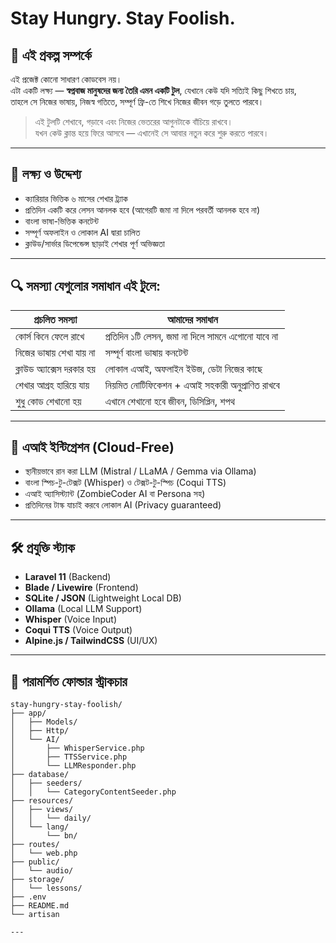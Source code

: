 # Stay Hungry. Stay Foolish.

## 📖 এই প্রকল্প সম্পর্কে

এই প্রজেক্ট কোনো সাধারণ কোডবেস নয়।  
এটা একটি লক্ষ্য — **স্বপ্নবাজ মানুষদের জন্য তৈরি এমন একটি টুল**, যেখানে কেউ যদি সত্যিই কিছু শিখতে চায়,  
তাহলে সে নিজের ভাষায়, নিজস্ব গতিতে, সম্পূর্ণ ফ্রি-তে শিখে নিজের জীবন গড়ে তুলতে পারবে।

> এই টুলটি শেখাবে, গড়াবে এবং নিজের ভেতরের আগুনটাকে বাঁচিয়ে রাখবে।  
> যখন কেউ ক্লান্ত হয়ে ফিরে আসবে — এখানেই সে আবার নতুন করে শুরু করতে পারবে।

---

## 🎯 লক্ষ্য ও উদ্দেশ্য

- ক্যারিয়ার ভিত্তিক ৬ মাসের শেখার ট্র্যাক
- প্রতিদিন একটি করে লেসন আনলক হবে (আগেরটি জমা না দিলে পরবর্তী আনলক হবে না)
- বাংলা ভাষা-ভিত্তিক কনটেন্ট
- সম্পূর্ণ অফলাইন ও লোকাল AI দ্বারা চালিত
- ক্লাউড/সার্ভার ডিপেন্ডেন্স ছাড়াই শেখার পূর্ণ অভিজ্ঞতা

---

## 🔍 সমস্যা যেগুলোর সমাধান এই টুলে:

| প্রচলিত সমস্যা | আমাদের সমাধান |
|----------------|----------------|
| কোর্স কিনে ফেলে রাখে | প্রতিদিন ১টি লেসন, জমা না দিলে সামনে এগোনো যাবে না |
| নিজের ভাষায় শেখা যায় না | সম্পূর্ণ বাংলা ভাষায় কনটেন্ট |
| ক্লাউড অ্যাক্সেস দরকার হয় | লোকাল এআই, অফলাইন ইউজ, ডেটা নিজের কাছে |
| শেখার আগ্রহ হারিয়ে যায় | নিয়মিত নোটিফিকেশন + এআই সহকারী অনুপ্রাণিত রাখবে |
| শুধু কোড শেখানো হয় | এখানে শেখানো হবে জীবন, ডিসিপ্লিন, শপথ |

---

## 🧠 এআই ইন্টিগ্রেশন (Cloud-Free)

- স্থানীয়ভাবে রান করা LLM (Mistral / LLaMA / Gemma via Ollama)
- বাংলা স্পিচ-টু-টেক্সট (Whisper) ও টেক্সট-টু-স্পিচ (Coqui TTS)
- এআই অ্যাসিস্ট্যান্ট (ZombieCoder AI বা Persona সহ)
- প্রতিদিনের টাস্ক যাচাই করবে লোকাল AI (Privacy guaranteed)

---

## 🛠️ প্রযুক্তি স্ট্যাক

- **Laravel 11** (Backend)
- **Blade / Livewire** (Frontend)
- **SQLite / JSON** (Lightweight Local DB)
- **Ollama** (Local LLM Support)
- **Whisper** (Voice Input)
- **Coqui TTS** (Voice Output)
- **Alpine.js / TailwindCSS** (UI/UX)

---

## 📁 পরামর্শিত ফোল্ডার স্ট্রাকচার

```shell
stay-hungry-stay-foolish/
├── app/
│   ├── Models/
│   ├── Http/
│   └── AI/
│       ├── WhisperService.php
│       ├── TTSService.php
│       └── LLMResponder.php
├── database/
│   ├── seeders/
│   │   └── CategoryContentSeeder.php
├── resources/
│   ├── views/
│   │   └── daily/
│   └── lang/
│       └── bn/
├── routes/
│   └── web.php
├── public/
│   └── audio/
├── storage/
│   └── lessons/
├── .env
├── README.md
└── artisan

---

